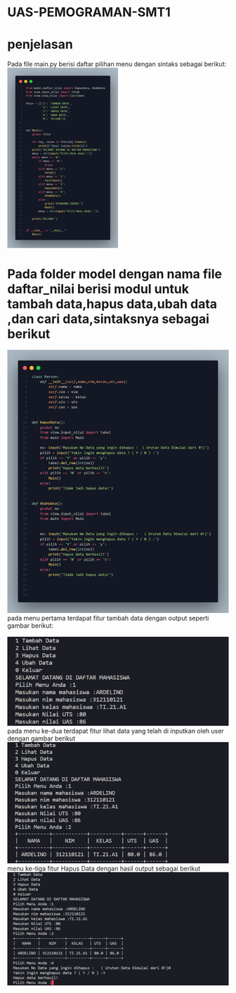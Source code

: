 # UAS-PEMOGRAMAN-SMT1

# penjelasan
Pada file main.py berisi daftar pilihan menu dengan sintaks sebagai berikut:
<br>
<img style="width:50%" src="menu.png">
<br>
<h1>Pada folder model dengan nama file daftar_nilai berisi modul untuk tambah data,hapus data,ubah data ,dan cari data,sintaksnya sebagai berikut </h1>
<img src="daftar.png">
<br>
pada menu pertama terdapat fitur tambah data dengan output seperti gambar berikut:<br>
<br>

<img src="tambahdata.png">
            
<br>
pada menu ke-dua terdapat fitur lihat data yang telah di inputkan oleh user dengan gambar berikut
<br>
<img src="lihatdata.png">
menu ke-tiga fitur Hapus Data dengan hasil output sebagai berikut
<br>
<img src="ubahdata.png">
